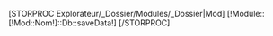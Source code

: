 [STORPROC Explorateur/_Dossier/Modules/_Dossier|Mod]
	<span>
		[!Module::[!Mod::Nom!]::Db::saveData!]
	</span>
[/STORPROC]
